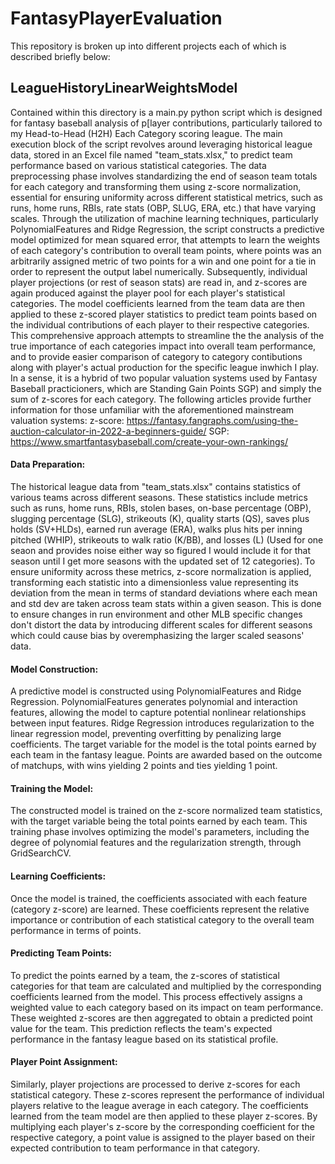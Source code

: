 # FantasyPlayerEvaluation

This repository is broken up into different projects each of which is described briefly below:

## LeagueHistoryLinearWeightsModel
Contained within this directory is a main.py python script which is designed for fantasy baseball analysis of p[layer contributions, particularly tailored to my Head-to-Head (H2H) Each Category scoring league.  The main execution block of the script revolves around leveraging historical league data, stored in an Excel file named "team_stats.xlsx," to predict team performance based on various statistical categories. The data preprocessing phase involves standardizing the end of season team totals for each category and transforming them using z-score normalization, essential for ensuring uniformity across different statistical metrics, such as runs, home runs, RBIs, rate stats (OBP, SLUG, ERA, etc.) that have varying scales. Through the utilization of machine learning techniques, particularly PolynomialFeatures and Ridge Regression, the script constructs a predictive model optimized for mean squared error, that attempts to learn the weights of each category's contribution to overall team points, where points was an arbitrarily assigned metric of two points for a win and one point for a tie in order to represent the output label numerically.  Subsequently, individual player projections (or rest of season stats) are read in, and z-scores are again produced against the player pool for each player's statistical categories. The model coefficients learned from the team data are then applied to these z-scored player statistics to predict team points based on the individual contributions of each player to their respective categories. This comprehensive approach attempts to streamline the the analysis of the true importance of each categories impact into overall team performance, and to provide easier comparison of category to category contibutions along with player's actual production for the specific league inwhich I play.  In a sense, it is a hybrid of two popular valuation systems used by Fantasy Baseball practicioners, which are Standing Gain Points SGP) and simply the sum of z-scores for each category.  The following articles provide further information for those unfamiliar with the aforementioned mainstream valuation systems: z-score: https://fantasy.fangraphs.com/using-the-auction-calculator-in-2022-a-beginners-guide/ SGP: https://www.smartfantasybaseball.com/create-your-own-rankings/

#### Data Preparation:
The historical league data from "team_stats.xlsx" contains statistics of various teams across different seasons. These statistics include metrics such as runs, home runs, RBIs, stolen bases, on-base percentage (OBP), slugging percentage (SLG), strikeouts (K), quality starts (QS), saves plus holds (SV+HLDs), earned run average (ERA), walks plus hits per inning pitched (WHIP), strikeouts to walk ratio (K/BB), and losses (L) (Used for one seaon and provides noise either way so figured I would include it for that season until I get more seasons with the updated set of 12 categories).
To ensure uniformity across these metrics, z-score normalization is applied, transforming each statistic into a dimensionless value representing its deviation from the mean in terms of standard deviations where each mean and std dev are taken across team stats within a given season.  This is done to ensure changes in run environment and other MLB specific changes don't distort the data by introducing different scales for different seasons which could cause bias by overemphasizing the larger scaled seasons' data.

#### Model Construction:
A predictive model is constructed using PolynomialFeatures and Ridge Regression. PolynomialFeatures generates polynomial and interaction features, allowing the model to capture potential nonlinear relationships between input features. Ridge Regression introduces regularization to the linear regression model, preventing overfitting by penalizing large coefficients.
The target variable for the model is the total points earned by each team in the fantasy league. Points are awarded based on the outcome of matchups, with wins yielding 2 points and ties yielding 1 point.

#### Training the Model:
The constructed model is trained on the z-score normalized team statistics, with the target variable being the total points earned by each team. This training phase involves optimizing the model's parameters, including the degree of polynomial features and the regularization strength, through GridSearchCV.

#### Learning Coefficients:
Once the model is trained, the coefficients associated with each feature (category z-score) are learned. These coefficients represent the relative importance or contribution of each statistical category to the overall team performance in terms of points.

#### Predicting Team Points:
To predict the points earned by a team, the z-scores of statistical categories for that team are calculated and multiplied by the corresponding coefficients learned from the model. This process effectively assigns a weighted value to each category based on its impact on team performance.
These weighted z-scores are then aggregated to obtain a predicted point value for the team. This prediction reflects the team's expected performance in the fantasy league based on its statistical profile.

#### Player Point Assignment:
Similarly, player projections are processed to derive z-scores for each statistical category. These z-scores represent the performance of individual players relative to the league average in each category.
The coefficients learned from the team model are then applied to these player z-scores. By multiplying each player's z-score by the corresponding coefficient for the respective category, a point value is assigned to the player based on their expected contribution to team performance in that category.
